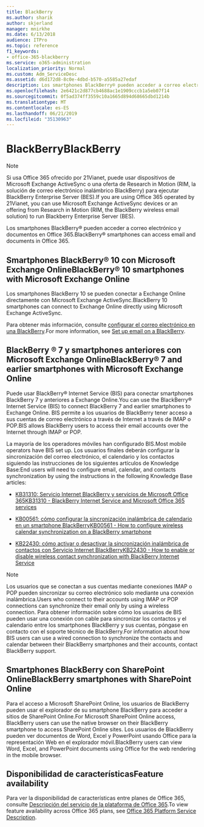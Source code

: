 ```yaml
---
title: BlackBerry
ms.author: sharik
author: skjerland
manager: mnirkhe
ms.date: 6/13/2018
audience: ITPro
ms.topic: reference
f1_keywords:
- office-365-blackberry
ms.service: o365-administration
localization_priority: Normal
ms.custom: Adm_ServiceDesc
ms.assetid: d6d172d8-8c0e-4dbd-b570-a5585a27edaf
description: Los smartphones BlackBerry® pueden acceder a correo electrónico y documentos en Office 365.
ms.openlocfilehash: 2e6421c2d877cb4688ac1e1909cccb1a5eb07f14
ms.sourcegitcommit: 0f5ad374ff3559c10a1665d894d68665dbd1214b
ms.translationtype: MT
ms.contentlocale: es-ES
ms.lasthandoff: 06/21/2019
ms.locfileid: "35130963"
---
```

# <a name="blackberry"></a><span data-ttu-id="6303b-103">BlackBerry</span><span class="sxs-lookup"><span data-stu-id="6303b-103">BlackBerry</span></span>

> [!NOTE]
> <span data-ttu-id="6303b-104">Si usa Office 365 ofrecido por 21Vianet, puede usar dispositivos de Microsoft Exchange ActiveSync o una oferta de Research in Motion (RIM, la solución de correo electrónico inalámbrico BlackBerry) para ejecutar BlackBerry Enterprise Server (BES).</span><span class="sxs-lookup"><span data-stu-id="6303b-104">If you are using Office 365 operated by 21Vianet, you can use Microsoft Exchange ActiveSync devices or an offering from Research in Motion (RIM, the BlackBerry wireless email solution) to run Blackberry Enterprise Server (BES).</span></span> 
  
<span data-ttu-id="6303b-105">Los smartphones BlackBerry® pueden acceder a correo electrónico y documentos en Office 365.</span><span class="sxs-lookup"><span data-stu-id="6303b-105">BlackBerry® smartphones can access email and documents in Office 365.</span></span>
  
## <a name="blackberry-10-smartphones-with-microsoft-exchange-online"></a><span data-ttu-id="6303b-106">Smartphones BlackBerry® 10 con Microsoft Exchange Online</span><span class="sxs-lookup"><span data-stu-id="6303b-106">BlackBerry® 10 smartphones with Microsoft Exchange Online</span></span>

<span data-ttu-id="6303b-107">Los smartphones BlackBerry 10 se pueden conectar a Exchange Online directamente con Microsoft Exchange ActiveSync.</span><span class="sxs-lookup"><span data-stu-id="6303b-107">BlackBerry 10 smartphones can connect to Exchange Online directly using Microsoft Exchange ActiveSync.</span></span>
  
<span data-ttu-id="6303b-108">Para obtener más información, consulte [configurar el correo electrónico en una BlackBerry](https://go.microsoft.com/fwlink/?linkid=863394).</span><span class="sxs-lookup"><span data-stu-id="6303b-108">For more information, see [Set up email on a BlackBerry](https://go.microsoft.com/fwlink/?linkid=863394).</span></span>
  
## <a name="blackberry-7-and-earlier-smartphones-with-microsoft-exchange-online"></a><span data-ttu-id="6303b-109">BlackBerry ® 7 y smartphones anteriores con Microsoft Exchange Online</span><span class="sxs-lookup"><span data-stu-id="6303b-109">BlackBerry® 7 and earlier smartphones with Microsoft Exchange Online</span></span>

<span data-ttu-id="6303b-110">Puede usar BlackBerry® Internet Service (BIS) para conectar smartphones BlackBerry 7 y anteriores a Exchange Online.</span><span class="sxs-lookup"><span data-stu-id="6303b-110">You can use the BlackBerry® Internet Service (BIS) to connect BlackBerry 7 and earlier smartphones to Exchange Online.</span></span> <span data-ttu-id="6303b-111">BIS permite a los usuarios de BlackBerry tener acceso a sus cuentas de correo electrónico a través de Internet a través de IMAP o POP.</span><span class="sxs-lookup"><span data-stu-id="6303b-111">BIS allows BlackBerry users to access their email accounts over the Internet through IMAP or POP.</span></span>
  
<span data-ttu-id="6303b-112">La mayoría de los operadores móviles han configurado BIS.</span><span class="sxs-lookup"><span data-stu-id="6303b-112">Most mobile operators have BIS set up.</span></span> <span data-ttu-id="6303b-113">Los usuarios finales deberán configurar la sincronización del correo electrónico, el calendario y los contactos siguiendo las instrucciones de los siguientes artículos de Knowledge Base:</span><span class="sxs-lookup"><span data-stu-id="6303b-113">End users will need to configure email, calendar, and contacts synchronization by using the instructions in the following Knowledge Base articles:</span></span>
  
- [<span data-ttu-id="6303b-114">KB31310: Servicio Internet BlackBerry y servicios de Microsoft Office 365</span><span class="sxs-lookup"><span data-stu-id="6303b-114">KB31310 - BlackBerry Internet Service and Microsoft Office 365 services</span></span>](http://go.microsoft.com/fwlink/?LinkID=826158&amp;clcid=0x409)
    
- [<span data-ttu-id="6303b-115">KB00561: cómo configurar la sincronización inalámbrica de calendario en un smartphone BlackBerry</span><span class="sxs-lookup"><span data-stu-id="6303b-115">KB00561 - How to configure wireless calendar synchronization on a BlackBerry smartphone</span></span>](http://go.microsoft.com/fwlink/?LinkID=826160&amp;clcid=0x409)
    
- [<span data-ttu-id="6303b-116">KB22430: cómo activar o desactivar la sincronización inalámbrica de contactos con Servicio Internet BlackBerry</span><span class="sxs-lookup"><span data-stu-id="6303b-116">KB22430 - How to enable or disable wireless contact synchronization with BlackBerry Internet Service</span></span>](http://go.microsoft.com/fwlink/?LinkID=826161&amp;clcid=0x409)
    
> [!NOTE]
> <span data-ttu-id="6303b-117">Los usuarios que se conectan a sus cuentas mediante conexiones IMAP o POP pueden sincronizar su correo electrónico solo mediante una conexión inalámbrica.</span><span class="sxs-lookup"><span data-stu-id="6303b-117">Users who connect to their accounts using IMAP or POP connections can synchronize their email only by using a wireless connection.</span></span> <span data-ttu-id="6303b-118">Para obtener información sobre cómo los usuarios de BIS pueden usar una conexión con cable para sincronizar los contactos y el calendario entre los smartphones BlackBerry y sus cuentas, póngase en contacto con el soporte técnico de BlackBerry.</span><span class="sxs-lookup"><span data-stu-id="6303b-118">For information about how BIS users can use a wired connection to synchronize the contacts and calendar between their BlackBerry smartphones and their accounts, contact BlackBerry support.</span></span> 
  
## <a name="blackberry-smartphones-with-sharepoint-online"></a><span data-ttu-id="6303b-119">Smartphones BlackBerry con SharePoint Online</span><span class="sxs-lookup"><span data-stu-id="6303b-119">BlackBerry smartphones with SharePoint Online</span></span>

<span data-ttu-id="6303b-120">Para el acceso a Microsoft SharePoint Online, los usuarios de BlackBerry pueden usar el explorador de su smartphone BlackBerry para acceder a sitios de SharePoint Online.</span><span class="sxs-lookup"><span data-stu-id="6303b-120">For Microsoft SharePoint Online access, BlackBerry users can use the native browser on their BlackBerry smartphone to access SharePoint Online sites.</span></span> <span data-ttu-id="6303b-121">Los usuarios de BlackBerry pueden ver documentos de Word, Excel y PowerPoint usando Office para la representación Web en el explorador móvil.</span><span class="sxs-lookup"><span data-stu-id="6303b-121">BlackBerry users can view Word, Excel, and PowerPoint documents using Office for the web rendering in the mobile browser.</span></span>
  
## <a name="feature-availability"></a><span data-ttu-id="6303b-122">Disponibilidad de características</span><span class="sxs-lookup"><span data-stu-id="6303b-122">Feature availability</span></span>

<span data-ttu-id="6303b-123">Para ver la disponibilidad de características entre planes de Office 365, consulte [Descripción del servicio de la plataforma de Office 365](https://technet.microsoft.com/en-us/library/office-365-platform-service-description.aspx).</span><span class="sxs-lookup"><span data-stu-id="6303b-123">To view feature availability across Office 365 plans, see [Office 365 Platform Service Description](https://technet.microsoft.com/en-us/library/office-365-platform-service-description.aspx).</span></span>
  

